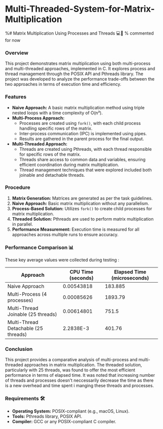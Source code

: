 # Multi-Threaded-System-for-Matrix-Multiplication

%# Matrix Multiplication Using Processes and Threads 💻🔢 % commented for now

### Overview

This project demonstrates matrix multiplication using both multi-process and multi-threaded approaches, implemented in C. It explores process and thread management through the POSIX API and Pthreads library. The project was developed to analyze the performance trade-offs between the two approaches in terms of execution time and efficiency.

### Features

- **Naive Approach:** A basic matrix multiplication method using triple nested loops with a time complexity of O(n³).
- **Multi-Process Approach:**
  - Processes are created using `fork()`, with each child process handling specific rows of the matrix.
  - Inter-process communication (IPC) is implemented using pipes.
  - Results are gathered in the parent process for the final output.
- **Multi-Threaded Approach:**
  - Threads are created using Pthreads, with each thread responsible for specific rows of the matrix.
  - Threads share access to common data and variables, ensuring efficient coordination during matrix multiplication.
  - Thread management techniques that were explored included both joinable and detachable threads.

### Procedure

1. **Matrix Generation:** Matrices are generated as per the task guidelines.
2. **Naive Approach:** Basic matrix multiplication without any parallelism.
3. **Process-Based Solution:** Utilizes `fork()` to create child processes for matrix multiplication.
4. **Threaded Solution:** Pthreads are used to perform matrix multiplication in parallel.
5. **Performance Measurement:** Execution time is measured for all approaches across multiple runs to ensure accuracy.

### Performance Comparison 📊

These key average values were collected during testing :

| Approach                               | CPU Time (seconds) | Elapsed Time (microseconds) |
|----------------------------------------|--------------------|-----------------------------|
| Naive Approach                         | 0.00543818         | 183.885                     |
| Multi-Process (4 processes)            | 0.00085626         | 1893.79                     |
| Multi-Thread Joinable (25 threads)     | 0.00614801         | 751.5                       |
| Multi-Thread Detachable (25 threads)   | 2.2838E-3          | 401.76                      |


### Conclusion

This project provides a comparative analysis of multi-process and multi-threaded approaches in matrix multiplication. The threaded solution, particularly with 25 threads, was found to offer the most efficient performance in terms of elapsed time. It was noted that increasing number of threads and processes doesn't neccessarily decrease the time as there is a new overhead and time spent i manging these threads and processes.

### Requirements 🛠️

- **Operating System:** POSIX-compliant (e.g., macOS, Linux).
- **Tools:** Pthreads library, POSIX API.
- **Compiler:** GCC or any POSIX-compliant C compiler.


